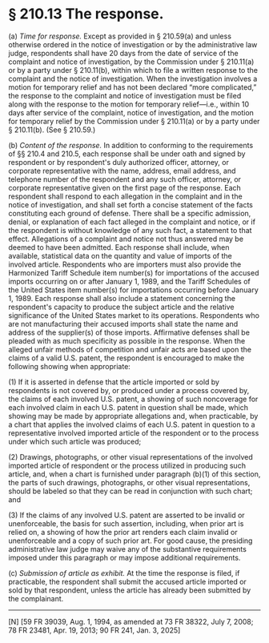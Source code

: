 # § 210.13   The response.

(a) *Time for response.* Except as provided in § 210.59(a) and unless otherwise ordered in the notice of investigation or by the administrative law judge, respondents shall have 20 days from the date of service of the complaint and notice of investigation, by the Commission under § 210.11(a) or by a party under § 210.11(b), within which to file a written response to the complaint and the notice of investigation. When the investigation involves a motion for temporary relief and has not been declared “more complicated,” the response to the complaint and notice of investigation must be filed along with the response to the motion for temporary relief—i.e., within 10 days after service of the complaint, notice of investigation, and the motion for temporary relief by the Commission under § 210.11(a) or by a party under § 210.11(b). (See § 210.59.) 




(b) *Content of the response.* In addition to conforming to the requirements of §§ 210.4 and 210.5, each response shall be under oath and signed by respondent or by respondent's duly authorized officer, attorney, or corporate representative with the name, address, email address, and telephone number of the respondent and any such officer, attorney, or corporate representative given on the first page of the response. Each respondent shall respond to each allegation in the complaint and in the notice of investigation, and shall set forth a concise statement of the facts constituting each ground of defense. There shall be a specific admission, denial, or explanation of each fact alleged in the complaint and notice, or if the respondent is without knowledge of any such fact, a statement to that effect. Allegations of a complaint and notice not thus answered may be deemed to have been admitted. Each response shall include, when available, statistical data on the quantity and value of imports of the involved article. Respondents who are importers must also provide the Harmonized Tariff Schedule item number(s) for importations of the accused imports occurring on or after January 1, 1989, and the Tariff Schedules of the United States item number(s) for importations occurring before January 1, 1989. Each response shall also include a statement concerning the respondent's capacity to produce the subject article and the relative significance of the United States market to its operations. Respondents who are not manufacturing their accused imports shall state the name and address of the supplier(s) of those imports. Affirmative defenses shall be pleaded with as much specificity as possible in the response. When the alleged unfair methods of competition and unfair acts are based upon the claims of a valid U.S. patent, the respondent is encouraged to make the following showing when appropriate: 


(1) If it is asserted in defense that the article imported or sold by respondents is not covered by, or produced under a process covered by, the claims of each involved U.S. patent, a showing of such noncoverage for each involved claim in each U.S. patent in question shall be made, which showing may be made by appropriate allegations and, when practicable, by a chart that applies the involved claims of each U.S. patent in question to a representative involved imported article of the respondent or to the process under which such article was produced; 


(2) Drawings, photographs, or other visual representations of the involved imported article of respondent or the process utilized in producing such article, and, when a chart is furnished under paragraph (b)(1) of this section, the parts of such drawings, photographs, or other visual representations, should be labeled so that they can be read in conjunction with such chart; and 


(3) If the claims of any involved U.S. patent are asserted to be invalid or unenforceable, the basis for such assertion, including, when prior art is relied on, a showing of how the prior art renders each claim invalid or unenforceable and a copy of such prior art. For good cause, the presiding administrative law judge may waive any of the substantive requirements imposed under this paragraph or may impose additional requirements. 


(c) *Submission of article as exhibit.* At the time the response is filed, if practicable, the respondent shall submit the accused article imported or sold by that respondent, unless the article has already been submitted by the complainant. 



---

[N] [59 FR 39039, Aug. 1, 1994, as amended at 73 FR 38322, July 7, 2008; 78 FR 23481, Apr. 19, 2013; 90 FR 241, Jan. 3, 2025]




